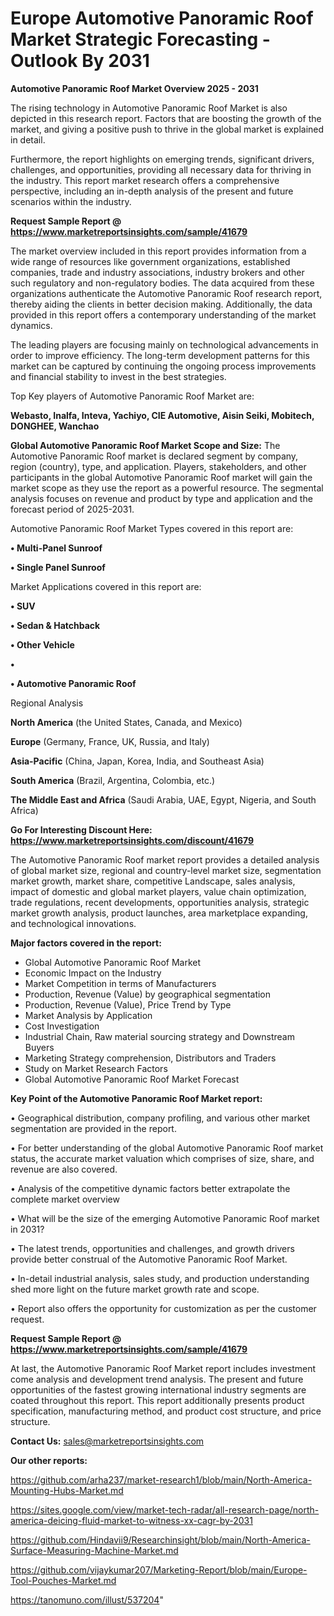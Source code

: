 # Europe Automotive Panoramic Roof Market Strategic Forecasting - Outlook By 2031

<Strong> Automotive Panoramic Roof Market Overview 2025 - 2031</strong>

The rising technology in Automotive Panoramic Roof Market is also depicted in this research report. Factors that are boosting the growth of the market, and giving a positive push to thrive in the global market is explained in detail.

Furthermore, the report highlights on emerging trends, significant drivers, challenges, and opportunities, providing all necessary data for thriving in the industry. This report market research offers a comprehensive perspective, including an in-depth analysis of the present and future scenarios within the industry.

<strong>Request Sample Report @ <a href=https://www.marketreportsinsights.com/sample/41679>https://www.marketreportsinsights.com/sample/41679</a></strong>

The market overview included in this report provides information from a wide range of resources like government organizations, established companies, trade and industry associations, industry brokers and other such regulatory and non-regulatory bodies. The data acquired from these organizations authenticate the Automotive Panoramic Roof research report, thereby aiding the clients in better decision making. Additionally, the data provided in this report offers a contemporary understanding of the market dynamics.

The leading players are focusing mainly on technological advancements in order to improve efficiency. The long-term development patterns for this market can be captured by continuing the ongoing process improvements and financial stability to invest in the best strategies.

Top Key players of Automotive Panoramic Roof Market are:

<strong>Webasto, Inalfa, Inteva, Yachiyo, CIE Automotive, Aisin Seiki, Mobitech, DONGHEE, Wanchao</strong>

<strong><b>Global Automotive Panoramic Roof Market Scope and Size:</b></strong>
The Automotive Panoramic Roof market is declared segment by company, region (country), type, and application. Players, stakeholders, and other participants in the global Automotive Panoramic Roof market will gain the market scope as they use the report as a powerful resource. The segmental analysis focuses on revenue and product by type and application and the forecast period of 2025-2031.

Automotive Panoramic Roof Market Types covered in this report are:

<strong>•  Multi-Panel Sunroof

•  Single Panel Sunroof</strong>

Market Applications covered in this report are:

<strong>•  SUV

•  Sedan & Hatchback

•  Other Vehicle

•  

•  Automotive Panoramic Roof</strong> 

Regional Analysis

<strong>North America</strong> (the United States, Canada, and Mexico)

<strong>Europe</strong> (Germany, France, UK, Russia, and Italy)

<strong>Asia-Pacific</strong> (China, Japan, Korea, India, and Southeast Asia)

<strong>South America</strong> (Brazil, Argentina, Colombia, etc.)

<strong>The Middle East and Africa</strong> (Saudi Arabia, UAE, Egypt, Nigeria, and South Africa)

<strong>Go For Interesting Discount Here: <a href=https://www.marketreportsinsights.com/discount/41679>https://www.marketreportsinsights.com/discount/41679</a></strong>

The Automotive Panoramic Roof market report provides a detailed analysis of global market size, regional and country-level market size, segmentation market growth, market share, competitive Landscape, sales analysis, impact of domestic and global market players, value chain optimization, trade regulations, recent developments, opportunities analysis, strategic market growth analysis, product launches, area marketplace expanding, and technological innovations.

<strong><b>Major factors covered in the report:</b></strong>
<ul>
  <li>Global Automotive Panoramic Roof Market </li>
  <li>Economic Impact on the Industry</li>
  <li>Market Competition in terms of Manufacturers</li>
  <li>Production, Revenue (Value) by geographical segmentation</li>
  <li>Production, Revenue (Value), Price Trend by Type</li>
  <li>Market Analysis by Application</li>
  <li>Cost Investigation</li>
  <li>Industrial Chain, Raw material sourcing strategy and Downstream Buyers</li>
  <li>Marketing Strategy comprehension, Distributors and Traders</li>
  <li>Study on Market Research Factors</li>
  <li>Global Automotive Panoramic Roof Market Forecast</li>
</ul>

<strong><b>Key Point of the Automotive Panoramic Roof Market report:</b></strong>

• Geographical distribution, company profiling, and various other market segmentation are provided in the report.

• For better understanding of the global Automotive Panoramic Roof market status, the accurate market valuation which comprises of size, share, and revenue are also covered.

• Analysis of the competitive dynamic factors better extrapolate the complete market overview

• What will be the size of the emerging Automotive Panoramic Roof market in 2031?

• The latest trends, opportunities and challenges, and growth drivers provide better construal of the Automotive Panoramic Roof Market.

• In-detail industrial analysis, sales study, and production understanding shed more light on the future market growth rate and scope.

• Report also offers the opportunity for customization as per the customer request.

<strong>Request Sample Report @ <a href=https://www.marketreportsinsights.com/sample/41679>https://www.marketreportsinsights.com/sample/41679</a></strong>

At last, the Automotive Panoramic Roof Market report includes investment come analysis and development trend analysis. The present and future opportunities of the fastest growing international industry segments are coated throughout this report. This report additionally presents product specification, manufacturing method, and product cost structure, and price structure.

<strong>Contact Us:</strong>
sales@marketreportsinsights.com

<strong>Our other reports:</strong>

<a href=https://github.com/arha237/market-research1/blob/main/North-America-Mounting-Hubs-Market.md>https://github.com/arha237/market-research1/blob/main/North-America-Mounting-Hubs-Market.md</a>

<a href=https://sites.google.com/view/market-tech-radar/all-research-page/north-america-deicing-fluid-market-to-witness-xx-cagr-by-2031>https://sites.google.com/view/market-tech-radar/all-research-page/north-america-deicing-fluid-market-to-witness-xx-cagr-by-2031</a>

<a href=https://github.com/Hindavii9/Researchinsight/blob/main/North-America-Surface-Measuring-Machine-Market.md>https://github.com/Hindavii9/Researchinsight/blob/main/North-America-Surface-Measuring-Machine-Market.md</a>

<a href=https://github.com/vijaykumar207/Marketing-Report/blob/main/Europe-Tool-Pouches-Market.md>https://github.com/vijaykumar207/Marketing-Report/blob/main/Europe-Tool-Pouches-Market.md</a>

<a href=https://tanomuno.com/illust/537204>https://tanomuno.com/illust/537204</a>"
